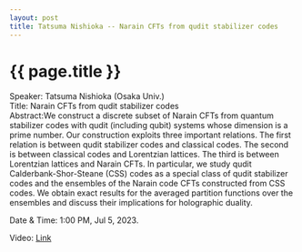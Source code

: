 ```yaml
---
layout: post
title: Tatsuma Nishioka -- Narain CFTs from qudit stabilizer codes
---
```


{{ page.title }}
================

Speaker: Tatsuma Nishioka (Osaka Univ.)  
Title: Narain CFTs from qudit stabilizer codes  
Abstract:We construct a discrete subset of Narain CFTs from quantum stabilizer codes with qudit (including qubit) systems whose dimension is a prime number. Our construction exploits three important relations. The first relation is between qudit stabilizer codes and classical codes. The second is between classical codes and Lorentzian lattices. The third is between Lorentzian lattices and Narain CFTs. In particular, we study qudit Calderbank-Shor-Steane (CSS) codes as a special class of qudit stabilizer codes and the ensembles of the Narain code CFTs constructed from CSS codes. We obtain exact results for the averaged partition functions over the ensembles and discuss their implications for holographic duality.  

Date & Time: 1:00 PM, Jul 5, 2023.  

Video: [Link](https://www.bilibili.com/video/BV1ZM4y1L75b/?share_source=copy_web&vd_source=2923cd18e23f9cfd0265ae363e788c67)  